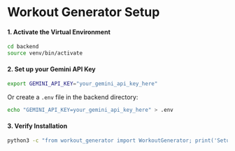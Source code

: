 # Workout Generator Setup
#### 1. Activate the Virtual Environment
```bash
cd backend
source venv/bin/activate
```
#### 2. Set up your Gemini API Key
```bash
export GEMINI_API_KEY="your_gemini_api_key_here"
```
Or create a `.env` file in the backend directory:
```bash
echo "GEMINI_API_KEY=your_gemini_api_key_here" > .env
```
#### 3. Verify Installation
```bash
python3 -c "from workout_generator import WorkoutGenerator; print('Setup successful!')"
```
